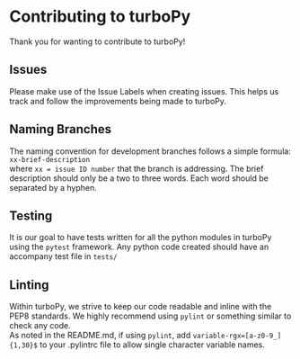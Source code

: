 Contributing to turboPy
=======================

Thank you for wanting to contribute to turboPy!

Issues
------

Please make use of the Issue Labels when creating issues. This helps us track
and follow the improvements being made to turboPy.

Naming Branches
---------------

The naming convention for development branches follows a simple formula:  
`xx-brief-description`  
where `xx = issue ID number` that the branch is addressing. The brief description
should only be a two to three words. Each word should be separated by a hyphen.

Testing
-------

It is our goal to have tests written for all the python modules in turboPy using
the `pytest` framework. Any python code created should have an accompany test file
in `tests/`

Linting
-------

Within turboPy, we strive to keep our code readable and inline with the PEP8
standards. We highly recommend using `pylint` or something similar to check
any code.  
As noted in the README.md, if using `pylint`, add `variable-rgx=[a-z0-9_]{1,30}$`
to your .pylintrc file to allow single character variable names.



